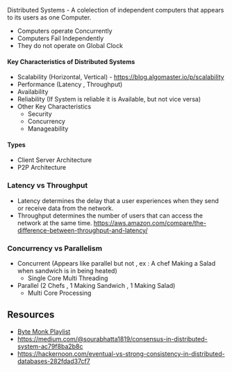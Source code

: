 
Distributed Systems - A colelection of independent computers that appears to its users as one Computer.
 - Computers operate Concurrently
 - Computers Fail Independently
 - They do not operate on Global Clock

 #### Key Characteristics of Distributed Systems
- Scalability (Horizontal, Vertical) - https://blog.algomaster.io/p/scalability
- Performance (Latency , Throughput)
- Availability
- Reliability (If System is reliable it is Available, but not vice versa)
- Other Key Characteristics
    - Security
    - Concurrency
    - Manageability

#### Types
- Client Server Architecture
- P2P Architecture

### Latency vs Throughput

- Latency determines the delay that a user experiences when they send or receive data from the network.
- Throughput determines the number of users that can access the network at the same time.
https://aws.amazon.com/compare/the-difference-between-throughput-and-latency/


### Concurrency vs Parallelism

- Concurrent (Appears like parallel but not , ex : A chef Making a Salad  when  sandwich is in being heated)
    - Single Core Multi Threading
- Parallel (2 Chefs , 1 Making Sandwich , 1 Making Salad)
    - Multi Core Processing

## Resources
- [Byte Monk Playlist](https://www.youtube.com/watch?v=yioOQ4ItYuo&list=PLJq-63ZRPdBt423WbyAD1YZO0Ljo1pzvY)
- https://medium.com/@sourabhatta1819/consensus-in-distributed-system-ac79f8ba2b8c
- https://hackernoon.com/eventual-vs-strong-consistency-in-distributed-databases-282fdad37cf7